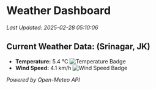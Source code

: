 
# Weather Dashboard

_Last Updated: 2025-02-28 05:10:06_

## Current Weather Data: (Srinagar, JK)
- **Temperature:** 5.4 °C ![Temperature Badge](https://img.shields.io/badge/Temperature-Low%20Temp-blue)
- **Wind Speed:** 4.1 km/h ![Wind Speed Badge](https://img.shields.io/badge/Wind%20Speed-Light%20Wind-blue)

*Powered by Open-Meteo API*
